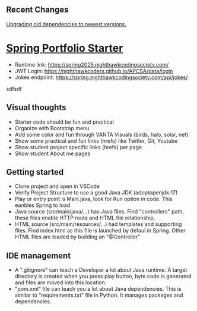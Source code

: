 ## Recent Changes

[Upgrading old dependencies to newest versions.](https://github.com/nighthawkcoders/spring_portfolio/issues/12)

# [Spring Portfolio Starter](https://nighthawkcodingsociety.com/projectsearch/details/Spring%20Portfolio%20Starter)

- Runtime link: https://spring2025.nighthawkcodingsociety.com/
- JWT Login: https://nighthawkcoders.github.io/APCSA/data/login
- Jokes endpoint: https://spring.nighthawkcodingsociety.com/api/jokes/

sdfsdf

## Visual thoughts

- Starter code should be fun and practical
- Organize with Bootstrap menu 
- Add some color and fun through VANTA Visuals (birds, halo, solar, net)
- Show some practical and fun links (hrefs) like Twitter, Git, Youtube
- Show student project specific links (hrefs) per page
- Show student About me pages

## Getting started

- Clone project and open in VSCode
- Verify Project Structure to use a good Java JDK (adoptopenjdk:17)
- Play or entry point is Main.java, look for Run option in code.  This eanbles Spring to load
- Java source (src/main/java/...) has Java files.  Find "controllers" path, these files enable HTTP route and HTML file relationship.
- HTML source (src/main/resources/...) had templates and supporting files.  Find index.html as this file is launched by defaul in Spring.  Other HTML files are loaded by building an "@Controller"

## IDE management

- A ".gitignore" can teach a Developer a lot about Java runtime.  A target directory is created when you press play button, byte code is generated and files are moved into this location.
- "pom.xml" file can teach you a lot about Java dependencies.  This is similar to "requirements.txt" file in Python.  It manages packages and dependencies.

